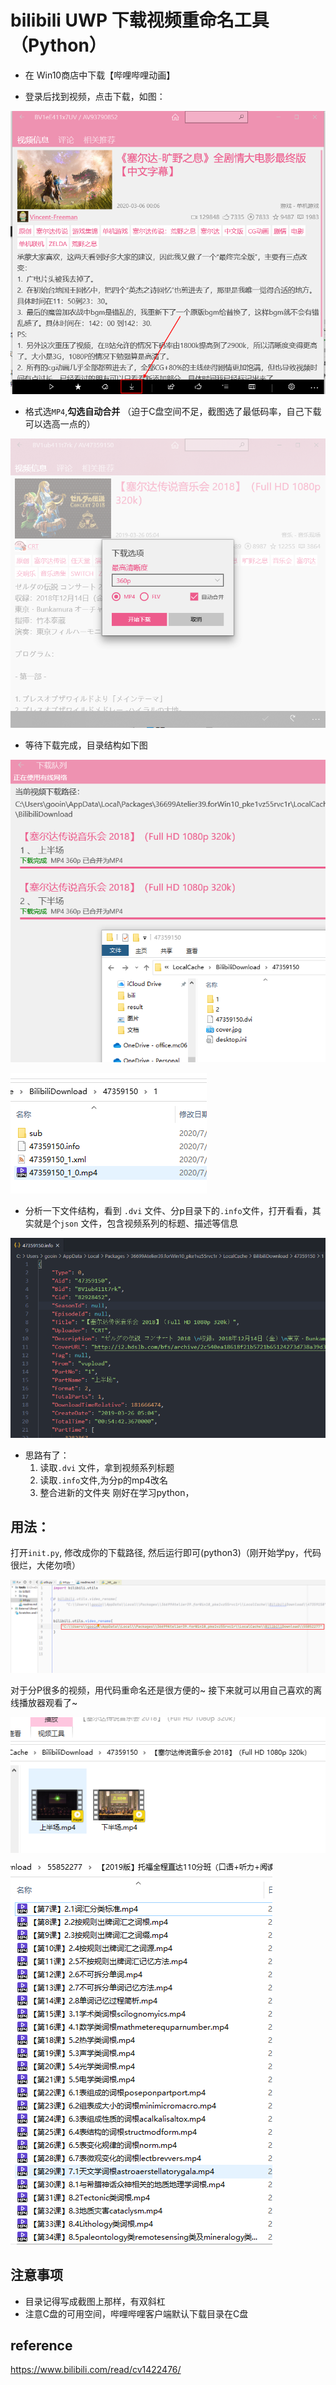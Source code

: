 # bilibili UWP 下载视频重命名工具（Python）

 - 在 Win10商店中下载【哔哩哔哩动画】

 - 登录后找到视频，点击下载，如图：
   
![](./img/1.png)

 - 格式选`MP4`,**勾选自动合并** （迫于C盘空间不足，截图选了最低码率，自己下载可以选高一点的）
 
![](./img/2.png)

 - 等待下载完成，目录结构如下图
    
![](./img/3.png)

![](./img/4.png)

 - 分析一下文件结构，看到 `.dvi` 文件、分p目录下的`.info`文件，打开看看，其实就是个`json` 文件，包含视频系列的标题、描述等信息
    
![](./img/5.png)
    
   - 思路有了：
     1. 读取`.dvi` 文件，拿到视频系列标题
     2. 读取`.info`文件,为分p的mp4改名
     3. 整合进新的文件夹
   刚好在学习python，
  ## 用法：
 
   打开`init.py`, 修改成你的下载路径, 然后运行即可(python3)（刚开始学py，代码很烂，大佬勿喷）
   
![](./img/8.png)
   
  对于分P很多的视频，用代码重命名还是很方便的~ 接下来就可以用自己喜欢的离线播放器观看了~ 

![](./img/6.png)


![](./img/7.png)


## 注意事项
   
   - 目录记得写成截图上那样，有双斜杠
   - 注意C盘的可用空间，哔哩哔哩客户端默认下载目录在C盘


## reference
https://www.bilibili.com/read/cv1422476/